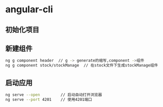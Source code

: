 # angular-cli

## 初始化项目

## 新建组件

```bash
ng g component header  // g -> generate的缩写,component ->组件
ng g component stock/stockManage  // 在stock文件下生成stockManage组件
```

## 启动应用
```bash
ng serve --open         // 启动自动打开浏览器
ng serve --port 4201    // 使用4201端口
```